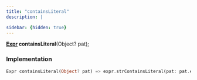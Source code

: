 ```yaml
---
title: "containsLiteral"
description: |

sidebar: {hidden: true}
---
```

<span class="dart-code"><strong>[Expr] containsLiteral</strong>(<span class="nobr">Object? pat</span>);</span>


### Implementation
```dart
Expr containsLiteral(Object? pat) => expr.strContainsLiteral(pat: pat.expr);
```

[Expr]: /reference/classes/expr/